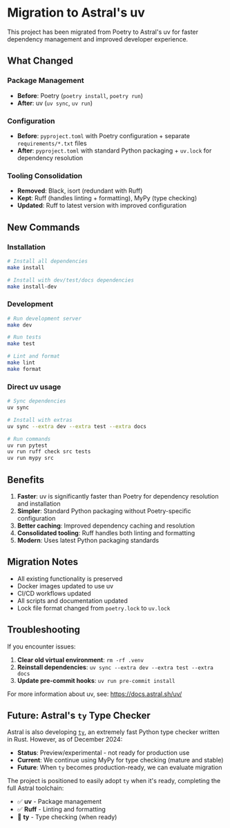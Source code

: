 # Migration to Astral's uv

This project has been migrated from Poetry to Astral's uv for faster dependency management and improved developer experience.

## What Changed

### Package Management
- **Before**: Poetry (`poetry install`, `poetry run`)
- **After**: uv (`uv sync`, `uv run`)

### Configuration
- **Before**: `pyproject.toml` with Poetry configuration + separate `requirements/*.txt` files
- **After**: `pyproject.toml` with standard Python packaging + `uv.lock` for dependency resolution

### Tooling Consolidation
- **Removed**: Black, isort (redundant with Ruff)
- **Kept**: Ruff (handles linting + formatting), MyPy (type checking)
- **Updated**: Ruff to latest version with improved configuration

## New Commands

### Installation
```bash
# Install all dependencies
make install

# Install with dev/test/docs dependencies
make install-dev
```

### Development
```bash
# Run development server
make dev

# Run tests
make test

# Lint and format
make lint
make format
```

### Direct uv usage
```bash
# Sync dependencies
uv sync

# Install with extras
uv sync --extra dev --extra test --extra docs

# Run commands
uv run pytest
uv run ruff check src tests
uv run mypy src
```

## Benefits

1. **Faster**: uv is significantly faster than Poetry for dependency resolution and installation
2. **Simpler**: Standard Python packaging without Poetry-specific configuration
3. **Better caching**: Improved dependency caching and resolution
4. **Consolidated tooling**: Ruff handles both linting and formatting
5. **Modern**: Uses latest Python packaging standards

## Migration Notes

- All existing functionality is preserved
- Docker images updated to use uv
- CI/CD workflows updated
- All scripts and documentation updated
- Lock file format changed from `poetry.lock` to `uv.lock`

## Troubleshooting

If you encounter issues:

1. **Clear old virtual environment**: `rm -rf .venv`
2. **Reinstall dependencies**: `uv sync --extra dev --extra test --extra docs`
3. **Update pre-commit hooks**: `uv run pre-commit install`

For more information about uv, see: https://docs.astral.sh/uv/

## Future: Astral's `ty` Type Checker

Astral is also developing [`ty`](https://github.com/astral-sh/ty), an extremely fast Python type checker written in Rust. However, as of December 2024:

- **Status**: Preview/experimental - not ready for production use
- **Current**: We continue using MyPy for type checking (mature and stable)
- **Future**: When `ty` becomes production-ready, we can evaluate migration

The project is positioned to easily adopt `ty` when it's ready, completing the full Astral toolchain:
- ✅ **uv** - Package management
- ✅ **Ruff** - Linting and formatting
- 🔮 **ty** - Type checking (when ready)
